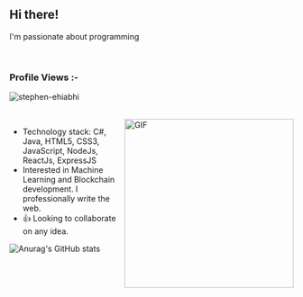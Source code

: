 ## Hi there!
<p> I'm passionate about programming </p>

<br>

<p align="right"> <h3>Profile Views :-</h3> <img src="https://komarev.com/ghpvc/?username=stephen-ehiabhi&label=Profile%20views&color=0e75b6&style=flat"
    alt="stephen-ehiabhi" /> 
  </p>

<br>

<img style="margin-leftt:100px" align="right" alt="GIF" src="https://media.giphy.com/media/qgQUggAC3Pfv687qPC/giphy.gif" width="300vw" height="auto"/>

- Technology stack:  C#, Java, HTML5, CSS3, JavaScript, NodeJs, ReactJs, ExpressJS
- Interested in Machine Learning and Blockchain development. I professionally write the web.
- :+1: Looking to collaborate on any idea.

![Anurag's GitHub stats](https://github-readme-stats.vercel.app/api?username=stephen-ehiabhi&count_private=true)

